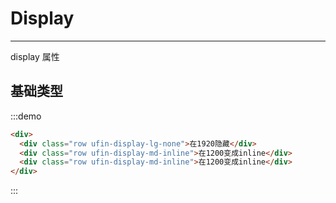 # Display

---

display 属性

## 基础类型

:::demo

```html
<div>
  <div class="row ufin-display-lg-none">在1920隐藏</div>
  <div class="row ufin-display-md-inline">在1200变成inline</div>
  <div class="row ufin-display-md-inline">在1200变成inline</div>
</div>
```

:::
